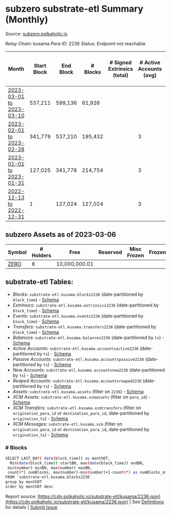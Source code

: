 # subzero substrate-etl Summary (Monthly)

_Source_: [subzero.polkaholic.io](https://subzero.polkaholic.io)

*Relay Chain*: kusama
*Para ID*: 2236
Status: Endpoint not reachable


| Month | Start Block | End Block | # Blocks | # Signed Extrinsics (total) | # Active Accounts (avg) | # Addresses with Balances (max) | Issues |
| ----- | ----------- | --------- | -------- | --------------------------- | ----------------------- | ------------------------------- | ------ |
| [2023-03-01 to 2023-03-10](/kusama/2236-subzero/2023-03-31.md) | 537,211 | 599,136 | 61,926 |  |  | 6 | -   |   
| [2023-02-01 to 2023-02-28](/kusama/2236-subzero/2023-02-28.md) | 341,779 | 537,210 | 195,432 |  | 3 | 6 | -   |   
| [2023-01-01 to 2023-01-31](/kusama/2236-subzero/2023-01-31.md) | 127,025 | 341,778 | 214,754 |  | 3 | 6 | -   |   
| [2022-12-13 to 2022-12-31](/kusama/2236-subzero/2022-12-31.md) | 1 | 127,024 | 127,024 |  | 3 | 6 | -   |   

## subzero Assets as of 2023-03-06



| Symbol | # Holders | Free | Reserved | Misc Frozen | Frozen | Price | AssetID | 
| ----- | --------- | ---- | -------- | ----------- | ------ | ----- | --- |
| [ZERO](/kusama/assets/ZERO) | 6 | 10,000,000.01  |   |    |   |  |   `{"Token":"ZERO"}` | 

## substrate-etl Tables:

* _Blocks_: `substrate-etl.kusama.blocks2236` (date-partitioned by `block_time`) - [Schema](/schema/balances.json)
* _Extrinsics_: `substrate-etl.kusama.extrinsics2236` (date-partitioned by `block_time`) - [Schema](/schema/extrinsics.json)
* _Events_: `substrate-etl.kusama.events2236` (date-partitioned by `block_time`) - [Schema](/schema/events.json)
* _Transfers_: `substrate-etl.kusama.transfers2236` (date-partitioned by `block_time`) - [Schema](/schema/transfers.json)
* _Balances_: `substrate-etl.kusama.balances2236` (date-partitioned by `ts`) - [Schema](/schema/balances.json)
* _Active Accounts_: `substrate-etl.kusama.accountsactive2236` (date-partitioned by `ts`) - [Schema](/schema/accountsactive.json)
* _Passive Accounts_: `substrate-etl.kusama.accountspassive2236` (date-partitioned by `ts`) - [Schema](/schema/accountspassive.json)
* _New Accounts_: `substrate-etl.kusama.accountsnew2236` (date-partitioned by `ts`) - [Schema](/schema/accountsnew.json)
* _Reaped Accounts_: `substrate-etl.kusama.accountsreaped2236` (date-partitioned by `ts`) - [Schema](/schema/accountsreaped.json)
* _Assets_: `substrate-etl.kusama.assets` (filter on `2236`) - [Schema](/schema/assets.json)
* _XCM Assets_: `substrate-etl.kusama.xcmassets` (filter on `para_id`) - [Schema](/schema/xcmassets.json)
* _XCM Transfers_: `substrate-etl.kusama.xcmtransfers` (filter on `origination_para_id` or `destination_para_id`, date-partitioned by `origination_ts`) - [Schema](/schema/xcmtransfers.json)
* _XCM Messages_: `substrate-etl.kusama.xcm` (filter on `origination_para_id` or `destination_para_id`, date-partitioned by `origination_ts`) - [Schema](/schema/xcm.json)

### # Blocks
```bash
SELECT LAST_DAY( date(block_time)) as monthDT,
  Min(date(block_time)) startBN, max(date(block_time)) endBN, 
 min(number) minBN, max(number) maxBN, 
 count(*) numBlocks, max(number)-min(number)+1-count(*) as numBlocks_missing 
FROM `substrate-etl.kusama.blocks2236` 
group by monthDT 
order by monthDT desc
```


Report source: [https://cdn.polkaholic.io/substrate-etl/kusama/2236.json](https://cdn.polkaholic.io/substrate-etl/kusama/2236.json) | See [Definitions](/DEFINITIONS.md) for details | [Submit Issue](https://github.com/colorfulnotion/substrate-etl/issues)
